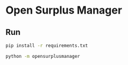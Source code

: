 # Open Surplus Manager

## Run

```bash
pip install -r requirements.txt
```
  
```bash
python -m opensurplusmanager
```